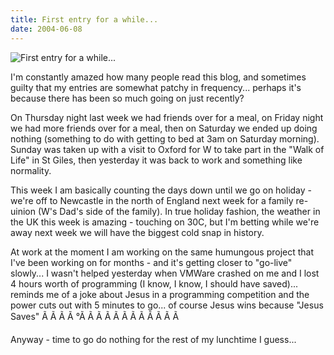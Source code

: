 ```yaml
---
title: First entry for a while...
date: 2004-06-08
---
```


![First entry for a while...](https://source.unsplash.com/npxXWgQ33ZQ/1600x900)

I'm constantly amazed how many people read this blog, and sometimes guilty that my entries are somewhat patchy in frequency... perhaps it's because there has been so much going on just recently?

On Thursday night last week we had friends over for a meal, on Friday night we had more friends over for a meal, then on Saturday we ended up doing nothing (something to do with getting to bed at 3am on Saturday morning). Sunday was taken up with a visit to Oxford for W to take part in the "Walk of Life" in St Giles, then yesterday it was back to work and something like normality.

This week I am basically counting the days down until we go on holiday - we're off to Newcastle in the north of England next week for a family re-uinion (W's Dad's side of the family). In true holiday fashion, the weather in the UK this week is amazing - touching on 30C, but I'm betting while we're away next week we will have the biggest cold snap in history.

At work at the moment I am working on the same humungous project that I've been working on for months - and it's getting closer to "go-live" slowly... I wasn't helped yesterday when VMWare crashed on me and I lost 4 hours worth of programming (I know, I know, I should have saved)... reminds me of a joke about Jesus in a programming competition and the power cuts out with 5 minutes to go... of course Jesus wins because "Jesus Saves" Ã Ã Ã Ã °Ã Ã Ã Ã Ã Ã Ã Ã Ã Ã Ã Ã 

Anyway - time to go do nothing for the rest of my lunchtime I guess...
